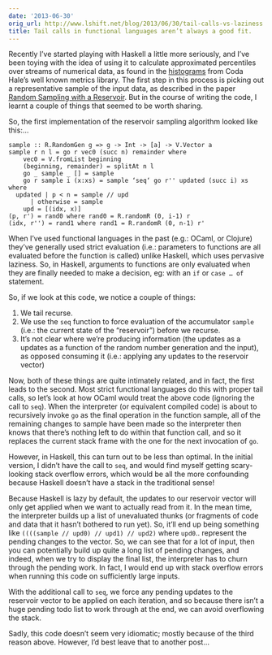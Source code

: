 ```yaml
---
date: '2013-06-30'
orig_url: http://www.lshift.net/blog/2013/06/30/tail-calls-vs-laziness
title: Tail calls in functional languages aren’t always a good fit.
---
```

<div class="content" html="http://www.w3.org/1999/xhtml">

Recently I’ve started playing with Haskell a little more seriously, and
I’ve been toying with the idea of using it to calculate approximated
percentiles over streams of numerical data, as found in the
[](http://metrics.codahale.com/getting-started/#histograms)[histograms](http://metrics.codahale.com/getting-started/#histograms)
from Coda Hale’s well known metrics library. The first step in this
process is picking out a representative sample of the input data, as
described in the paper [Random Sampling with a
Reservoir](http://www.mathcs.emory.edu/~cheung/papers/StreamDB/RandomSampling/1985-Vitter-Random-sampling-with-reservior.pdf).
But in the course of writing the code, I learnt a couple of things that
seemed to be worth sharing.

<span id="more-1803"></span>

So, the first implementation of the reservoir sampling algorithm looked
like this:…

    sample :: R.RandomGen g => g -> Int -> [a] -> V.Vector a
    sample r n l = go r vec0 (succ n) remainder where
        vec0 = V.fromList beginning
        (beginning, remainder) = splitAt n l
        go _ sample _ [] = sample
        go r sample i (x:xs) = sample ‘seq‘ go r'' updated (succ i) xs where 
      updated | p < n = sample // upd
          | otherwise = sample
        upd = [(idx, x)]
    (p, r') = rand0 where rand0 = R.randomR (0, i-1) r
    (idx, r'') = rand1 where rand1 = R.randomR (0, n-1) r'

When I’ve used functional languages in the past (e.g.: OCaml, or
Clojure) they’ve generally used strict evaluation (i.e.: parameters to
functions are all evaluated before the function is called) unlike
Haskell, which uses pervasive laziness. So, in Haskell, arguments to
functions are only evaluated when they are finally needed to make a
decision, eg: with an `if` or `case … of` statement.

So, if we look at this code, we notice a couple of things:

1.  We tail recurse.
2.  We use the `seq` function to force evaluation of the accumulator
    `sample` (i.e.: the current state of the “reservoir”) before
    we recurse.
3.  It’s not clear where we’re producing information (the updates as a
    updates as a function of the random number generation and the
    input), as opposed consuming it (i.e.: applying any updates to the
    reservoir vector)

Now, both of these things are quite intimately related, and in fact, the
first leads to the second. Most strict functional languages do this with
proper tail calls, so let’s look at how OCaml would treat the above code
(ignoring the call to `seq`). When the interpreter (or equivalent
compiled code) is about to recursively invoke `go` as the final
operation in the function sample, all of the remaining changes to sample
have been made so the interpreter then knows that there’s nothing left
to do within that function call, and so it replaces the current stack
frame with the one for the next invocation of `go`.

However, in Haskell, this can turn out to be less than optimal. In the
initial version, I didn’t have the call to `seq`, and would find myself
getting scary-looking stack overflow errors, which would be all the more
confounding because Haskell doesn’t have a stack in the traditional
sense!

Because Haskell is lazy by default, the updates to our reservoir vector
will only get applied when we want to actually read from it. In the mean
time, the interpreter builds up a list of unevaluated thunks (or
fragments of code and data that it hasn’t bothered to run yet). So,
it’ll end up being something like
`((((sample // upd0) // upd1) // upd2)` where `upd0`.. represent the
pending changes to the vector. So, we can see that for a lot of input,
then you can potentially build up quite a long list of pending changes,
and indeed, when we try to display the final list, the interpreter has
to churn through the pending work. In fact, I would end up with stack
overflow errors when running this code on sufficiently large inputs.

With the additional call to `seq`, we force any pending updates to the
reservoir vector to be applied on each iteration, and so because there
isn’t a huge pending todo list to work through at the end, we can avoid
overflowing the stack.

Sadly, this code doesn’t seem very idiomatic; mostly because of the
third reason above. However, I’d best leave that to another post…

</div>
